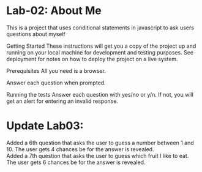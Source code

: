 # Lab-02: About Me
This is a project that uses conditional statements in javascript to ask users questions about myself

Getting Started
These instructions will get you a copy of the project up and running on your local machine for development and testing purposes. See deployment for notes on how to deploy the project on a live system.

Prerequisites
All you need is a browser.

Answer each question when prompted.

Running the tests
Answer each question with yes/no or y/n. If not, you will get an alert for entering an invalid response.


# Update Lab03:
Added a 6th question that asks the user to guess a number between 1 and 10. The user gets 4 chances be for the answer is revealed.
<br>
Added a 7th question that asks the user to guess which fruit I like to eat. The user gets 6 chances be for the answer is revealed.

